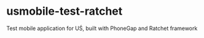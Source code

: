 usmobile-test-ratchet
=====================

Test mobile application for UŚ, built with PhoneGap and Ratchet framework